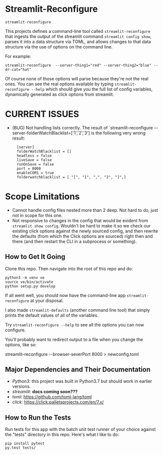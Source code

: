# Streamlit-Reconfigure

`streamlit-reconfigure`

This projects defines a command-line tool called `streamlit-reconfigure` that ingests 
the output of the streamlit command `streamlit config show`, parses it into a data 
structure via TOML, and allows changes to that data structure via the use of options 
on the command line.

For example:

    streamlit-reconfigure  --server-thing1="red" --server-thing2="blue" --dr-cat="hat"

Of course none of those options will parse because they're not the real ones. You can see 
the real options available by typing `streamlit-reconfigure --help` which should give 
you the full list of config variables, dynamically generated as click options from 
streamlit.




# CURRENT ISSUES

* (BUG) Not handling lists correctly.  The result of `streamlit-reconfigure --server-folderWatchBlacklist=['1','2','3'] is the following very wrong result:

        [server]
        folderWatchBlacklist = []
        headless = false
        liveSave = false
        runOnSave = false
        port = 8000
        enableCORS = true
        folderwatchblacklist = [ "[", "1", ",", "2", "]",]





# Scope Limitations

* Cannot handle config files nested more than 2 deep.  Not hard to do, just not in scope for this one.
* Not responsive to changes in the config that would be evident from `streamlit show config`.  Wouldn't be hard to make it so we check our existing click options against the newly sourced config, and then rewrite the defaults (from which the Click options are sourced) right then and there (and then restart the CLI in a subprocess or something).


## How to Get It Going

Clone this repo.  Then navigate into the root of this repo and do:

    python3 -m venv ve
    source ve/bin/activate
    python setup.py develop

If all went well, you should now have the command-line app `streamlit-reconfigure` at
your disposal.

I also made `streamlit-defaults` (another command line tool) that simply prints the 
default values of all of the variables.

Try `streamlit-reconfigure --help` to see all the options you can now configure.

You'll probably want to redirect output to a file when you change the options, like so:

   streamlit-reconfigure --browser-severPort 8000 > newconfig.toml


## Major Dependencies and Their Documentation

* *Python3*: this project was built in Python3.7 but should work in earlier versions.
* *streamlit*: **docs coming soon???**
* *toml*:  https://github.com/toml-lang/toml
* *click*:  https://click.palletsprojects.com/en/7.x/

## How to Run the Tests

Run tests for this app with the batch unit test runner of your choice
against the "tests" directory in this repo. Here's what I like to do:

    pip install pytest
    py.test tests/


